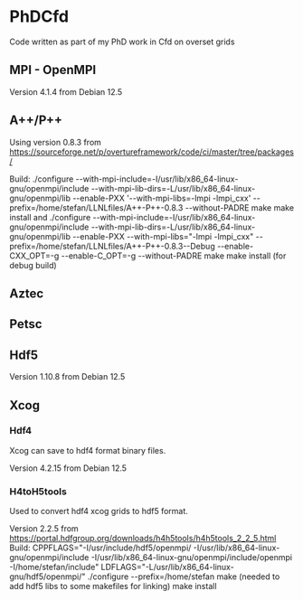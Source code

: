 # PhDCfd
Code written as part of my PhD work in Cfd on overset grids 

## MPI - OpenMPI
Version 4.1.4  from Debian 12.5

## A++/P++
Using version 0.8.3
from
https://sourceforge.net/p/overtureframework/code/ci/master/tree/packages/

Build: 
	./configure --with-mpi-include=-I/usr/lib/x86_64-linux-gnu/openmpi/include --with-mpi-lib-dirs=-L/usr/lib/x86_64-linux-gnu/openmpi/lib --enable-PXX '--with-mpi-libs=-lmpi -lmpi_cxx' --prefix=/home/stefan/LLNLfiles/A++-P++-0.8.3 --without-PADRE
	make
	make install
	and
	./configure --with-mpi-include=-I/usr/lib/x86_64-linux-gnu/openmpi/include --with-mpi-lib-dirs=-L/usr/lib/x86_64-linux-gnu/openmpi/lib --enable-PXX --with-mpi-libs="-lmpi -lmpi_cxx" --prefix=/home/stefan/LLNLfiles/A++-P++-0.8.3--Debug --enable-CXX_OPT=-g --enable-C_OPT=-g --without-PADRE
	make
	make install
	(for debug build)

## Aztec

## Petsc

## Hdf5
Version 1.10.8 from Debian 12.5

## Xcog

### Hdf4
Xcog can save to hdf4 format binary files.

Version 4.2.15 from Debian 12.5

### H4toH5tools
Used to convert hdf4 xcog grids to hdf5 format.

Version 2.2.5 
from
https://portal.hdfgroup.org/downloads/h4h5tools/h4h5tools_2_2_5.html
Build:
	CPPFLAGS="-I/usr/include/hdf5/openmpi/ -I/usr/lib/x86_64-linux-gnu/openmpi/include -I/usr/lib/x86_64-linux-gnu/openmpi/include/openmpi -I/home/stefan/include" LDFLAGS="-L/usr/lib/x86_64-linux-gnu/hdf5/openmpi/" ./configure --prefix=/home/stefan
	make (needed to add hdf5 libs to some makefiles for linking)
	make install


